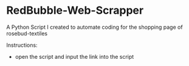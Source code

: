 # RedBubble-Web-Scrapper
 A Python Script I created to automate coding for the shopping page of rosebud-textiles

Instructions:
- open the script and input the link into the script
